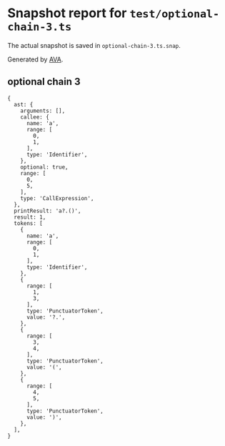 # Snapshot report for `test/optional-chain-3.ts`

The actual snapshot is saved in `optional-chain-3.ts.snap`.

Generated by [AVA](https://avajs.dev).

## optional chain 3

    {
      ast: {
        arguments: [],
        callee: {
          name: 'a',
          range: [
            0,
            1,
          ],
          type: 'Identifier',
        },
        optional: true,
        range: [
          0,
          5,
        ],
        type: 'CallExpression',
      },
      printResult: 'a?.()',
      result: 1,
      tokens: [
        {
          name: 'a',
          range: [
            0,
            1,
          ],
          type: 'Identifier',
        },
        {
          range: [
            1,
            3,
          ],
          type: 'PunctuatorToken',
          value: '?.',
        },
        {
          range: [
            3,
            4,
          ],
          type: 'PunctuatorToken',
          value: '(',
        },
        {
          range: [
            4,
            5,
          ],
          type: 'PunctuatorToken',
          value: ')',
        },
      ],
    }
